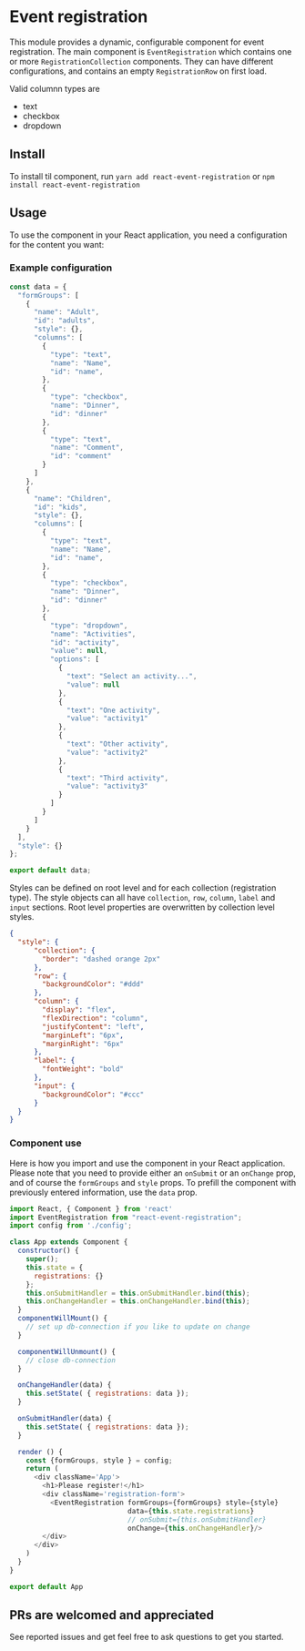 # Event registration 

This module provides a dynamic, configurable component for event registration. The main component is `EventRegistration` which contains one or more `RegistrationCollection` components. They can have different configurations, and contains an empty `RegistrationRow` on first load.

Valid columnn types are
* text
* checkbox
* dropdown

## Install

To install til component, run `yarn add react-event-registration` or `npm install react-event-registration`

## Usage

To use the component in your React application, you need a configuration for the content you want: 

### Example configuration
```javascript
const data = {
  "formGroups": [
    {
      "name": "Adult",
      "id": "adults",
      "style": {},
      "columns": [
        {
          "type": "text",
          "name": "Name",
          "id": "name",
        },
        {
          "type": "checkbox",
          "name": "Dinner",
          "id": "dinner"
        },
        {
          "type": "text",
          "name": "Comment",
          "id": "comment"
        }
      ]
    },
    {
      "name": "Children",
      "id": "kids",
      "style": {},
      "columns": [
        {
          "type": "text",
          "name": "Name",
          "id": "name",
        },
        {
          "type": "checkbox",
          "name": "Dinner",
          "id": "dinner"
        },
        {
          "type": "dropdown",
          "name": "Activities",
          "id": "activity",
          "value": null,
          "options": [
            {
              "text": "Select an activity...",
              "value": null
            },
            {
              "text": "One activity",
              "value": "activity1"
            },
            {
              "text": "Other activity",
              "value": "activity2"
            },
            {
              "text": "Third activity",
              "value": "activity3"
            }
          ]
        }
      ]
    }
  ],
  "style": {}
};

export default data;
```

Styles can be defined on root level and for each collection (registration type). The style objects can all have `collection`, `row`, `column`, `label` and `input` sections. Root level properties are overwritten by collection level styles.
```json
{
  "style": {
      "collection": {
        "border": "dashed orange 2px"
      },
      "row": {
        "backgroundColor": "#ddd"
      },
      "column": {
        "display": "flex",
        "flexDirection": "column",
        "justifyContent": "left",
        "marginLeft": "6px",
        "marginRight": "6px"
      },
      "label": {
        "fontWeight": "bold"
      },
      "input": {
        "backgroundColor": "#ccc"
      }
  }
}
```

### Component use

Here is how you import and use the component in your React application. Please note that you need to provide either an `onSubmit` or an `onChange` prop, and of course the `formGroups` and `style` props. To prefill the component with previously entered information, use the `data` prop.

```javascript
import React, { Component } from 'react'
import EventRegistration from "react-event-registration";
import config from './config';

class App extends Component {
  constructor() {
    super();
    this.state = {
      registrations: {}
    };
    this.onSubmitHandler = this.onSubmitHandler.bind(this);
    this.onChangeHandler = this.onChangeHandler.bind(this);
  }
  componentWillMount() {
    // set up db-connection if you like to update on change
  }

  componentWillUnmount() {
    // close db-connection
  }

  onChangeHandler(data) {
    this.setState( { registrations: data });
  }

  onSubmitHandler(data) {
    this.setState( { registrations: data });
  }

  render () {
    const {formGroups, style } = config;
    return (
      <div className='App'>
        <h1>Please register!</h1>
        <div className='registration-form'>
          <EventRegistration formGroups={formGroups} style={style}
                             data={this.state.registrations}
                             // onSubmit={this.onSubmitHandler}
                             onChange={this.onChangeHandler}/>
        </div>
      </div>
    )
  }
}

export default App
```


## PRs are welcomed and appreciated
See reported issues and get feel free to ask questions to get you started.
